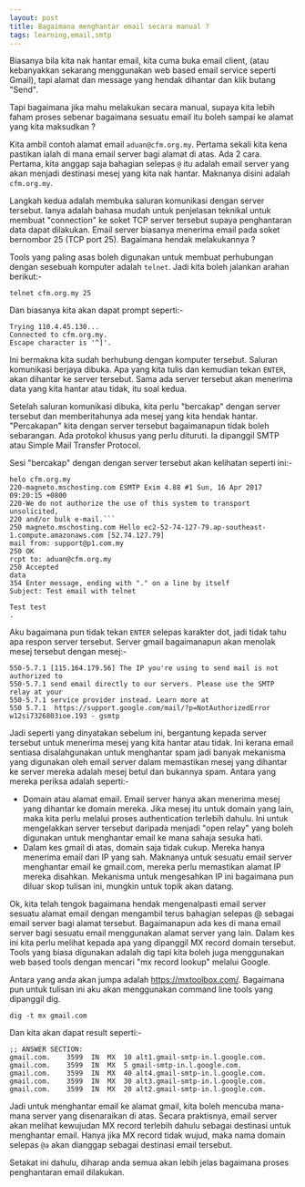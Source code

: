 ```yaml
---
layout: post
title: Bagaimana menghantar email secara manual ?
tags: learning,email,smtp
---
```


Biasanya bila kita nak hantar email, kita cuma buka email client, (atau kebanyakkan sekarang menggunakan web based email service seperti Gmail), tapi alamat dan message yang hendak dihantar dan klik butang "Send".

Tapi bagaimana jika mahu melakukan secara manual, supaya kita lebih faham proses sebenar bagaimana sesuatu email itu boleh sampai ke alamat yang kita maksudkan ?

Kita ambil contoh alamat email `aduan@cfm.org.my`.  Pertama sekali kita kena pastikan ialah di mana email server bagi alamat di atas. Ada 2 cara. Pertama, kita anggap saja bahagian selepas `@` itu adalah email server yang akan menjadi destinasi mesej yang kita nak hantar. Maknanya disini adalah `cfm.org.my`.

Langkah kedua adalah membuka saluran komunikasi dengan server tersebut. Ianya adalah bahasa mudah untuk penjelasan teknikal untuk membuat "connection" ke soket TCP server tersebut supaya penghantaran data dapat dilakukan. Email server biasanya menerima email pada soket bernombor 25 (TCP port 25). Bagaimana hendak melakukannya ?

Tools yang paling asas boleh digunakan untuk membuat perhubungan dengan sesebuah komputer adalah `telnet`. Jadi kita boleh jalankan arahan berikut:-

```
telnet cfm.org.my 25
```

Dan biasanya kita akan dapat prompt seperti:-

```
Trying 110.4.45.130...
Connected to cfm.org.my.
Escape character is '^]'.
```

Ini bermakna kita sudah berhubung dengan komputer tersebut. Saluran komunikasi berjaya dibuka. Apa yang kita tulis dan kemudian tekan `ENTER`, akan dihantar ke server tersebut. Sama ada server tersebut akan menerima data yang kita hantar atau tidak, itu soal kedua.

Setelah saluran komunikasi dibuka, kita perlu "bercakap" dengan server tersebut dan memberitahunya ada mesej yang kita hendak hantar. "Percakapan" kita dengan server tersebut bagaimanapun tidak boleh sebarangan. Ada protokol khusus yang perlu dituruti. Ia dipanggil SMTP atau Simple Mail Transfer Protocol.

Sesi "bercakap" dengan dengan server tersebut akan kelihatan seperti ini:-

```
helo cfm.org.my
220-magneto.mschosting.com ESMTP Exim 4.88 #1 Sun, 16 Apr 2017 09:20:15 +0800
220-We do not authorize the use of this system to transport unsolicited,
220 and/or bulk e-mail.```
250 magneto.mschosting.com Hello ec2-52-74-127-79.ap-southeast-1.compute.amazonaws.com [52.74.127.79]
mail from: support@p1.com.my
250 OK
rcpt to: aduan@cfm.org.my
250 Accepted
data
354 Enter message, ending with "." on a line by itself
Subject: Test email with telnet

Test test
.
```

Aku bagaimana pun tidak tekan `ENTER` selepas karakter dot, jadi tidak tahu apa respon server tersebut. Server gmail bagaimanapun akan menolak mesej tersebut dengan mesej:-

```
550-5.7.1 [115.164.179.56] The IP you're using to send mail is not authorized to
550-5.7.1 send email directly to our servers. Please use the SMTP relay at your
550-5.7.1 service provider instead. Learn more at
550 5.7.1  https://support.google.com/mail/?p=NotAuthorizedError w12si7326803ioe.193 - gsmtp
```

Jadi seperti yang dinyatakan sebelum ini, bergantung kepada server tersebut untuk menerima mesej yang kita hantar atau tidak. Ini kerana email sentiasa disalahgunakan untuk menghantar spam jadi banyak mekanisma yang digunakan oleh email server dalam memastikan mesej yang dihantar ke server mereka adalah mesej betul dan bukannya spam. Antara yang mereka periksa adalah seperti:-

* Domain atau alamat email. Email server hanya akan menerima mesej yang dihantar ke domain mereka. Jika mesej itu untuk domain yang lain, maka kita perlu melalui proses authentication terlebih dahulu. Ini untuk mengelakkan server tersebut daripada menjadi "open relay" yang boleh digunakan untuk menghantar email ke mana sahaja sesuka hati.
* Dalam kes gmail di atas, domain saja tidak cukup. Mereka hanya menerima email dari IP yang sah. Maknanya untuk sesuatu email server menghantar email ke gmail.com, mereka perlu memastikan alamat IP mereka disahkan. Mekanisma untuk mengesahkan IP ini bagaimana pun diluar skop tulisan ini, mungkin untuk topik akan datang.

Ok, kita telah tengok bagaimana hendak mengenalpasti email server sesuatu alamat email dengan mengambil terus bahagian selepas @ sebagai email server bagi alamat tersebut. Bagaimanapun ada kes di mana email server bagi sesuatu email menggunakan alamat server yang lain. Dalam kes ini kita perlu melihat kepada apa yang dipanggil MX record domain tersebut. Tools yang biasa digunakan adalah dig tapi kita boleh juga menggunakan web based tools dengan mencari "mx record lookup" melalui Google.

Antara yang anda akan jumpa adalah https://mxtoolbox.com/. Bagaimana pun untuk tulisan ini aku akan menggunakan command line tools yang dipanggil dig.

```
dig -t mx gmail.com
```

Dan kita akan dapat result seperti:-

```
;; ANSWER SECTION:
gmail.com.    3599  IN  MX  10 alt1.gmail-smtp-in.l.google.com.
gmail.com.    3599  IN  MX  5 gmail-smtp-in.l.google.com.
gmail.com.    3599  IN  MX  40 alt4.gmail-smtp-in.l.google.com.
gmail.com.    3599  IN  MX  30 alt3.gmail-smtp-in.l.google.com.
gmail.com.    3599  IN  MX  20 alt2.gmail-smtp-in.l.google.com.
```

Jadi untuk menghantar email ke alamat gmail, kita boleh mencuba mana-mana server yang disenaraikan di atas. Secara praktisnya, email server akan melihat kewujudan MX record terlebih dahulu sebagai destinasi untuk menghantar email. Hanya jika MX record tidak wujud, maka nama domain selepas `@a` akan dianggap sebagai destinasi email tersebut.

Setakat ini dahulu, diharap anda semua akan lebih jelas bagaimana proses penghantaran email dilakukan.
